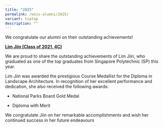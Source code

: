 ```yaml
---
title: "2025"
permalink: /wsss-alumni/2025/
variant: tiptap
description: ""
---
```

<p>We congratulate our alumni on their outstanding achievements!</p>
<p><strong><u>Lim Jiin (Class of 2021, 4C)</u></strong>&nbsp;</p>
<p>We are proud to share the outstanding achievements of Lim Jiin, who graduated
as one of the top graduates from Singapore Polytechnic (SP) this year.&nbsp;</p>
<p>Lim Jiin was awarded the prestigious Course Medallist for the Diploma
in Landscape Architecture. In recognition of her excellent performance
and dedication, she also received the following awards:&nbsp;</p>
<ul data-tight="true" class="tight">
<li>
<p>National Parks Board Gold Medal</p>
</li>
<li>
<p>Diploma with Merit&nbsp;</p>
</li>
</ul>
<p>We congratulate Jiin on her remarkable accomplishments and wish her continued
success in her future endeavours</p>